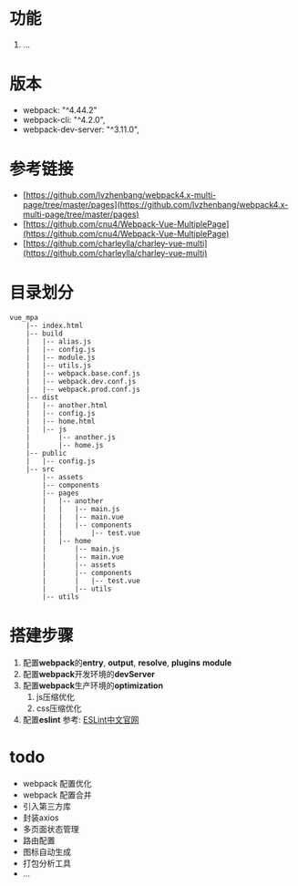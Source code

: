 # 功能
1. ...

# 版本
* webpack: "^4.44.2"
* webpack-cli: "^4.2.0",
* webpack-dev-server: "^3.11.0",

# 参考链接
* [https://github.com/lvzhenbang/webpack4.x-multi-page/tree/master/pages](https://github.com/lvzhenbang/webpack4.x-multi-page/tree/master/pages)
* [https://github.com/cnu4/Webpack-Vue-MultiplePage](https://github.com/cnu4/Webpack-Vue-MultiplePage)
* [https://github.com/charleylla/charley-vue-multi](https://github.com/charleylla/charley-vue-multi)

# 目录划分
```
vue_mpa  
    |-- index.html  
    |-- build  
    |   |-- alias.js  
    |   |-- config.js  
    |   |-- module.js  
    |   |-- utils.js  
    |   |-- webpack.base.conf.js  
    |   |-- webpack.dev.conf.js  
    |   |-- webpack.prod.conf.js  
    |-- dist  
    |   |-- another.html  
    |   |-- config.js  
    |   |-- home.html  
    |   |-- js  
    |       |-- another.js  
    |       |-- home.js  
    |-- public  
    |   |-- config.js  
    |-- src  
        |-- assets  
        |-- components  
        |-- pages  
        |   |-- another  
        |   |   |-- main.js  
        |   |   |-- main.vue  
        |   |   |-- components  
        |   |       |-- test.vue  
        |   |-- home  
        |       |-- main.js  
        |       |-- main.vue  
        |       |-- assets  
        |       |-- components  
        |       |   |-- test.vue  
        |       |-- utils  
        |-- utils  
```

# 搭建步骤
1. 配置**webpack**的**entry**, **output**, **resolve**, **plugins** **module**
2. 配置**webpack**开发环境的**devServer**
3. 配置**webpack**生产环境的**optimization**
    1. js压缩优化
    2. css压缩优化
4. 配置**eslint**   参考: [ESLint中文官网](http://eslint.cn/docs/user-guide/configuring)


# todo
* webpack 配置优化
* webpack 配置合并
* 引入第三方库
* 封装axios
* 多页面状态管理
* 路由配置
* 图标自动生成
* 打包分析工具
* ...